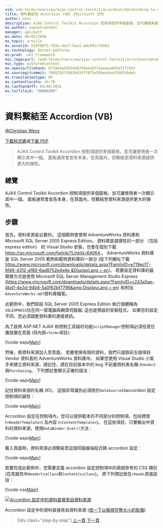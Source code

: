 ```yaml
---
uid: web-forms/overview/ajax-control-toolkit/accordion/databinding-to-an-accordion-vb
title: 資料繫結至 Accordion (VB) |Microsoft 文件
author: wenz
description: AJAX Control Toolkit Accordion 控制項提供多個窗格，並可讓使用者一次顯示其中一個。 面板通常會宣告 w...
ms.author: aspnetcontent
manager: wpickett
ms.date: 06/02/2008
ms.topic: article
ms.assetid: b19f0875-7d3e-4ecf-baa1-a0c693c765b3
ms.technology: dotnet-webforms
ms.prod: .net-framework
msc.legacyurl: /web-forms/overview/ajax-control-toolkit/accordion/databinding-to-an-accordion-vb
msc.type: authoredcontent
ms.openlocfilehash: 0739e4ad263eb83f844a937eae4aa845df2f2593
ms.sourcegitcommit: f8852267f463b62d7f975e56bea9aa3f68fbbdeb
ms.translationtype: MT
ms.contentlocale: zh-TW
ms.lasthandoff: 04/06/2018
ms.locfileid: "30869289"
---
```

<a name="databinding-to-an-accordion-vb"></a>資料繫結至 Accordion (VB)
====================
由[Christian Wenz](https://github.com/wenz)

[下載程式碼](http://download.microsoft.com/download/5/6/d/56d50cef-2011-4c8f-9891-7edc6dc57df9/Accordion1.vb.zip)或[下載 PDF](http://download.microsoft.com/download/6/7/1/6718d452-ff89-4d3f-a90e-c74ec2d636a3/accordion1VB.pdf)

> AJAX Control Toolkit Accordion 控制項提供多個窗格，並可讓使用者一次顯示其中一個。 面板通常會宣告本身，在頁面內，但繫結至資料來源提供更大的彈性。


## <a name="overview"></a>總覽

AJAX Control Toolkit Accordion 控制項提供多個窗格，並可讓使用者一次顯示其中一個。 面板通常會宣告本身，在頁面內，但繫結至資料來源提供更大的彈性。

## <a name="steps"></a>步驟

首先，資料來源是必要的。 這個範例會使用 AdventureWorks 資料庫和 Microsoft SQL Server 2005 Express Edition。 資料庫是選擇性的一部分 （包括 express edition） 的 Visual Studio 安裝，也會在個別下載[ https://go.microsoft.com/fwlink/?LinkId=64064 ](https://go.microsoft.com/fwlink/?LinkId=64064)。 AdventureWorks 資料庫是 SQL Server 2005 範例和範例資料庫的一部分 (從下列網址下載[ https://www.microsoft.com/downloads/details.aspx?FamilyID=e719ecf7-9f46-4312-af89-6ad8702e4e6e &amp;DisplayLang = en](https://www.microsoft.com/downloads/details.aspx?FamilyID=e719ecf7-9f46-4312-af89-6ad8702e4e6e&amp;DisplayLang=en))。 若要設定資料庫的最簡單方式是使用 Microsoft SQL Server Management Studio Express ([https://www.microsoft.com/downloads/details.aspx?FamilyID=c243a5ae-4bd1-4e3d-94b8-5a0f62bf7796&amp;DisplayLang = en](https://www.microsoft.com/downloads/details.aspx?FamilyID=c243a5ae-4bd1-4e3d-94b8-5a0f62bf7796&amp;DisplayLang=en)) 和附加`AdventureWorks.mdf`資料庫檔案。

此範例中，我們假設 SQL Server 2005 Express Edition 執行個體稱為`SQLEXPRESS`位在同一部電腦與網頁伺服器; 這也是預設的安裝程式。 如果您的設定不同，您必須調整資料庫的連接資訊。

為了啟用 ASP.NET AJAX 和控制工具組的功能`ScriptManager`控制項必須任意位置放置在頁面 (但內部`<form>`項目):

[!code-aspx[Main](databinding-to-an-accordion-vb/samples/sample1.aspx)]

然後，將資料來源加入至頁面。 若要使用有限的資料，我們只選取前五個項目 Vendor 資料表的 AdventureWorks 資料庫中。 如果您使用 Visual Studio 小幫手來建立資料來源，請記住，請在目前版本中的 bug 不前置資料表名稱 (`Vendor`) 與`Purchasing`。 下列標記會顯示正確的語法：

[!code-aspx[Main](databinding-to-an-accordion-vb/samples/sample2.aspx)]

記住資料來源的名稱 (ID)。 這個非常識別必須用於`DataSourceID`accordion 設定控制項的屬性：

[!code-aspx[Main](databinding-to-an-accordion-vb/samples/sample3.aspx)]

Accordion 設定在控制項內，您可以提供範本的不同部分的控制項，包括標頭 (`<HeaderTemplate>`) 及內容 (`<ContentTemplate>`)。 在這些項目，只要輸出中資料的資料來源，使用`DataBinder.Eval()`方法：

[!code-aspx[Main](databinding-to-an-accordion-vb/samples/sample4.aspx)]

載入頁面時，資料來源必須繫結至這個伺服器端程式碼 accordion 設定：

[!code-aspx[Main](databinding-to-an-accordion-vb/samples/sample5.aspx)]

若要完成此範例中，您需要定義 accordion 設定控制項中的兩個參考的 CSS 類別 (在其屬性中`HeaderCssClass`和`ContentCssClass`)。 將下列標記放在`<head>`頁面區段：

[!code-css[Main](databinding-to-an-accordion-vb/samples/sample6.css)]


[![Accordion 設定中的資料直接來自資料來源](databinding-to-an-accordion-vb/_static/image2.png)](databinding-to-an-accordion-vb/_static/image1.png)

Accordion 設定中的資料直接來自資料來源 ([按一下以檢視完整大小的影像](databinding-to-an-accordion-vb/_static/image3.png))

> [!div class="step-by-step"]
> [上一頁](dynamically-adding-an-accordion-pane-cs.md)
> [下一頁](dynamically-adding-an-accordion-pane-vb.md)
